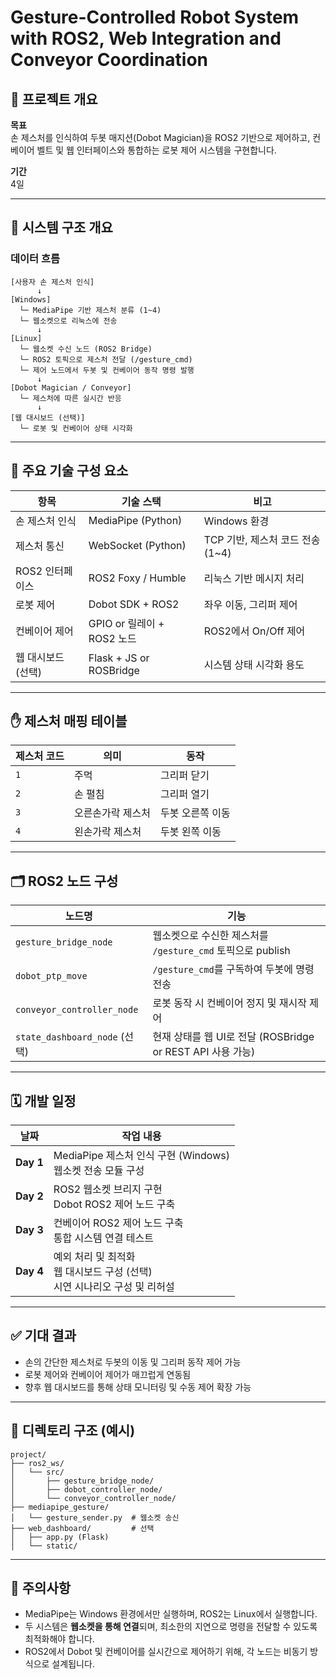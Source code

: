 # Gesture-Controlled Robot System with ROS2, Web Integration and Conveyor Coordination

## 📝 프로젝트 개요

**목표**  
손 제스처를 인식하여 두봇 매지션(Dobot Magician)을 ROS2 기반으로 제어하고, 컨베이어 벨트 및 웹 인터페이스와 통합하는 로봇 제어 시스템을 구현합니다.

**기간**  
4일

---

## 🧱 시스템 구조 개요

### 데이터 흐름

```
[사용자 손 제스처 인식]  
      ↓  
[Windows]  
  └─ MediaPipe 기반 제스처 분류 (1~4)  
  └─ 웹소켓으로 리눅스에 전송  
      ↓  
[Linux]  
  └─ 웹소켓 수신 노드 (ROS2 Bridge)  
  └─ ROS2 토픽으로 제스처 전달 (/gesture_cmd)  
  └─ 제어 노드에서 두봇 및 컨베이어 동작 명령 발행  
      ↓  
[Dobot Magician / Conveyor]  
  └─ 제스처에 따른 실시간 반응  
      ↓  
[웹 대시보드 (선택)]  
  └─ 로봇 및 컨베이어 상태 시각화  
```

---

## 🔧 주요 기술 구성 요소

| 항목 | 기술 스택 | 비고 |
|------|------------|------|
| 손 제스처 인식 | MediaPipe (Python) | Windows 환경 |
| 제스처 통신 | WebSocket (Python) | TCP 기반, 제스처 코드 전송 (1~4) |
| ROS2 인터페이스 | ROS2 Foxy / Humble | 리눅스 기반 메시지 처리 |
| 로봇 제어 | Dobot SDK + ROS2 | 좌우 이동, 그리퍼 제어 |
| 컨베이어 제어 | GPIO or 릴레이 + ROS2 노드 | ROS2에서 On/Off 제어 |
| 웹 대시보드 (선택) | Flask + JS or ROSBridge | 시스템 상태 시각화 용도 |

---

## ✋ 제스처 매핑 테이블

| 제스처 코드 | 의미 | 동작 |
|--------------|------|------|
| `1` | 주먹 | 그리퍼 닫기 |
| `2` | 손 펼침 | 그리퍼 열기 |
| `3` | 오른손가락 제스처 | 두봇 오른쪽 이동 |
| `4` | 왼손가락 제스처 | 두봇 왼쪽 이동 |

---

## 🗂 ROS2 노드 구성

| 노드명 | 기능 |
|--------|------|
| `gesture_bridge_node` | 웹소켓으로 수신한 제스처를 `/gesture_cmd` 토픽으로 publish |
| `dobot_ptp_move` | `/gesture_cmd`를 구독하여 두봇에 명령 전송 |
| `conveyor_controller_node` | 로봇 동작 시 컨베이어 정지 및 재시작 제어 |
| `state_dashboard_node` (선택) | 현재 상태를 웹 UI로 전달 (ROSBridge or REST API 사용 가능) |

---

## 🗓 개발 일정

| 날짜 | 작업 내용 |
|------|-----------|
| **Day 1** | MediaPipe 제스처 인식 구현 (Windows)<br>웹소켓 전송 모듈 구성 |
| **Day 2** | ROS2 웹소켓 브리지 구현<br>Dobot ROS2 제어 노드 구축 |
| **Day 3** | 컨베이어 ROS2 제어 노드 구축<br>통합 시스템 연결 테스트 |
| **Day 4** | 예외 처리 및 최적화<br>웹 대시보드 구성 (선택)<br>시연 시나리오 구성 및 리허설 |

---

## ✅ 기대 결과

- 손의 간단한 제스처로 두봇의 이동 및 그리퍼 동작 제어 가능  
- 로봇 제어와 컨베이어 제어가 매끄럽게 연동됨  
- 향후 웹 대시보드를 통해 상태 모니터링 및 수동 제어 확장 가능  

---

## 📁 디렉토리 구조 (예시)

```
project/
├── ros2_ws/
│   └── src/
│       ├── gesture_bridge_node/
│       ├── dobot_controller_node/
│       └── conveyor_controller_node/
├── mediapipe_gesture/
│   └── gesture_sender.py  # 웹소켓 송신
├── web_dashboard/         # 선택
│   ├── app.py (Flask)
│   └── static/
```

---

## 📌 주의사항

- MediaPipe는 Windows 환경에서만 실행하며, ROS2는 Linux에서 실행합니다.  
- 두 시스템은 **웹소켓을 통해 연결**되며, 최소한의 지연으로 명령을 전달할 수 있도록 최적화해야 합니다.  
- ROS2에서 Dobot 및 컨베이어를 실시간으로 제어하기 위해, 각 노드는 비동기 방식으로 설계됩니다.
